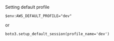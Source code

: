 Setting default profile

```
$env:AWS_DEFAULT_PROFILE="dev"
```
or
```
boto3.setup_default_session(profile_name='dev')
```
